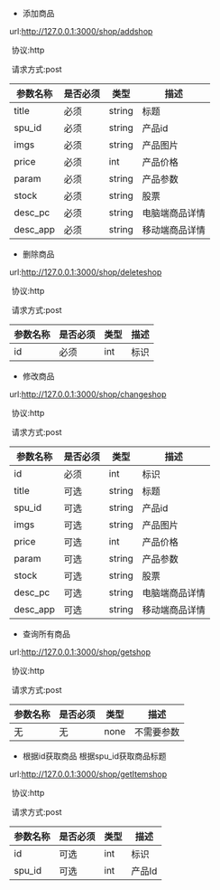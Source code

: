 
- 添加商品

url:http://127.0.0.1:3000/shop/addshop

 协议:http

 请求方式:post

|参数名称|是否必须|类型|描述|
|---|---|---|---|
|title|必须|string|标题|
|spu_id|必须|string|产品id|
|imgs|必须|string|产品图片|
|price|必须|int|产品价格|
|param|必须|string|产品参数|
|stock|必须|string|股票|
|desc_pc|必须|string|电脑端商品详情|
|desc_app|必须|string|移动端商品详情|




- 删除商品

url:http://127.0.0.1:3000/shop/deleteshop


 协议:http

 请求方式:post

|参数名称|是否必须|类型|描述|
|---|---|---|---|
|id|必须|int|标识|


- 修改商品

url:http://127.0.0.1:3000/shop/changeshop


 协议:http

 请求方式:post

|参数名称|是否必须|类型|描述|
|---|---|---|---|
|id|必须|int|标识|
|title|可选|string|标题|
|spu_id|可选|string|产品id|
|imgs|可选|string|产品图片|
|price|可选|int|产品价格|
|param|可选|string|产品参数|
|stock|可选|string|股票|
|desc_pc|可选|string|电脑端商品详情|
|desc_app|可选|string|移动端商品详情|

- 查询所有商品

url:http://127.0.0.1:3000/shop/getshop


 协议:http

 请求方式:post

|参数名称|是否必须|类型|描述|
|---|---|---|---|
|无|无|none|不需要参数|


- 根据id获取商品 根据spu_id获取商品标题

url:http://127.0.0.1:3000/shop/getItemshop


 协议:http

 请求方式:post

|参数名称|是否必须|类型|描述|
|---|---|---|---|
|id|可选|int|标识|
|spu_id|可选|int|产品Id|




